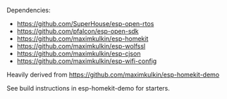 Dependencies:

- https://github.com/SuperHouse/esp-open-rtos
- https://github.com/pfalcon/esp-open-sdk
- https://github.com/maximkulkin/esp-homekit
- https://github.com/maximkulkin/esp-wolfssl
- https://github.com/maximkulkin/esp-cjson
- https://github.com/maximkulkin/esp-wifi-config

Heavily derived from  https://github.com/maximkulkin/esp-homekit-demo

See build instructions in esp-homekit-demo for starters.
